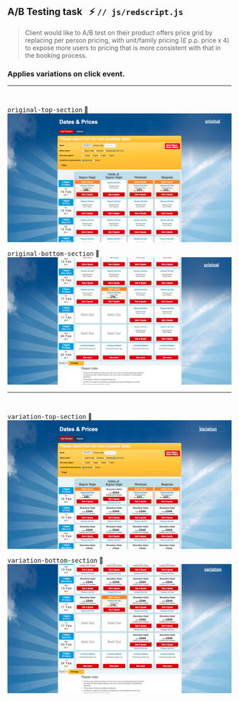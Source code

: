 ## A/B Testing task &nbsp; :zap:   ``// js/redscript.js``

> Client would like to A/B test on their product offers price grid by
> replacing per person pricing, with unit/family pricing (£ p.p. price x 4) to 
> expose more users to pricing that is more consistent with that in the 
> booking process.

### Applies variations on click event.


<hr/>
<br />

<kbd>original-top-section</kbd> :cactus:
![one](images/originaltop.png)


<kbd>original-bottom-section</kbd> :cactus:
![one](images/originalbottom.png)

<hr/>
<br />

<kbd>variation-top-section</kbd> :chestnut:
![one](images/variationtop.png)

<kbd>variation-bottom-section</kbd> :chestnut:
![one](images/variationbottom.png)
















